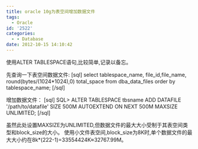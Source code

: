 ```yaml
---
title: oracle 10g为表空间增加数据文件
tags:
  - Oracle
id: '2522'
categories:
  - - Database
date: 2012-10-15 14:10:42
---
```


使用ALTER TABLESPACE语句,比较简单,记录以备忘。
<!-- more -->
先查询一下表空间数据文件:
\[sql\]
select tablespace_name, file_id,file_name, round(bytes/(1024*1024),0) total_space 
from dba_data_files order by tablespace_name;
\[/sql\]

增加数据文件：
\[sql\]
SQL> ALTER TABLESPACE tbsname
ADD DATAFILE '/path/to/datafile'
SIZE 500M
AUTOEXTEND ON
NEXT 500M
MAXSIZE UNLIMITED;
\[/sql\]

虽然此处设置MAXSIZE为UNLIMITED,但数据文件的最大大小受制于其表空间类型和block_size的大小。
使用小文件表空间,block_size为8K时,单个数据文件的最大大小约在8k*(222\-1)=33554424K≈32767.99M。